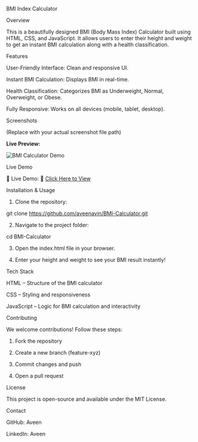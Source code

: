 BMI Index Calculator

Overview

This is a beautifully designed BMI (Body Mass Index) Calculator built using HTML, CSS, and JavaScript. It allows users to enter their height and weight to get an instant BMI calculation along with a health classification.

Features

User-Friendly Interface: Clean and responsive UI.

Instant BMI Calculation: Displays BMI in real-time.

Health Classification: Categorizes BMI as Underweight, Normal, Overweight, or Obese.

Fully Responsive: Works on all devices (mobile, tablet, desktop).

Screenshots

 (Replace with your actual screenshot file path)


 **Live Preview:**

![BMI Calculator Demo](assets/bmi-demo.gif)  

Live Demo

🔗 Live Demo: 🔗 [Click Here to View](https://aveenavin.github.io/BMI_Calculator/)



Installation & Usage

1. Clone the repository:

git clone https://github.com/aveenavin/BMI-Calculator.git


2. Navigate to the project folder:

cd BMI-Calculator


3. Open the index.html file in your browser.


4. Enter your height and weight to see your BMI result instantly!



Tech Stack

HTML – Structure of the BMI calculator

CSS – Styling and responsiveness

JavaScript – Logic for BMI calculation and interactivity


Contributing

We welcome contributions! Follow these steps:

1. Fork the repository


2. Create a new branch (feature-xyz)


3. Commit changes and push


4. Open a pull request



License

This project is open-source and available under the MIT License.

Contact

GitHub: Aveen

LinkedIn: Aveen


